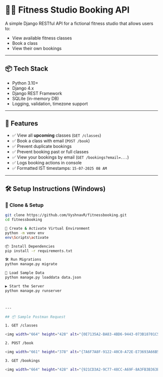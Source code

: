 # 🧘‍♀️ Fitness Studio Booking API

A simple Django RESTful API for a fictional fitness studio that allows users to:

- View available fitness classes
- Book a class
- View their own bookings

---

## 📦 Tech Stack

- Python 3.10+
- Django 4.x
- Django REST Framework
- SQLite (in-memory DB)
- Logging, validation, timezone support

---

## 🚀 Features

- ✅ View all **upcoming** classes (`GET /classes`)
- ✅ Book a class with email (`POST /book`)
- ✅ Prevent duplicate bookings
- ✅ Prevent booking past or full classes
- ✅ View your bookings by email (`GET /bookings?email=...`)
- ✅ Logs booking actions in console
- ✅ Formatted IST timestamps: `15-07-2025 08 AM`

---

## 🛠 Setup Instructions (Windows)

### 📁 Clone & Setup

```bash
git clone https://github.com/VyshnavR/fitnessbooking.git
cd fitnessbooking

🐍 Create & Activate Virtual Environment
python -m venv env
env\Scripts\activate

📦 Install Dependencies
pip install -r requirements.txt

🛠 Run Migrations
python manage.py migrate

🌱 Load Sample Data
python manage.py loaddata data.json

▶️ Start the Server
python manage.py runserver



---

## 📦 Sample Postman Request

1. GET /classes

<img width="664" height="428" alt="{0E7135A2-BA83-4BD6-9443-073B18701C5D}" src="https://github.com/user-attachments/assets/0e674c3e-c061-4212-ab59-9960d9a22da2" />

2. POST /book

<img width="661" height="378" alt="{7A6F7A8F-9122-40C0-A72E-E73693A66B5E}" src="https://github.com/user-attachments/assets/4e042253-72e3-4977-99e8-65ce1fbebc40" />

3. GET /bookings

<img width="664" height="428" alt="{921CD3A2-9C77-48CC-A69F-8A3FB3B363B3}" src="https://github.com/user-attachments/assets/f85bb0e3-50ce-456e-af37-f6fa125fbef2" />
